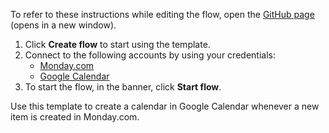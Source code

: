 To refer to these instructions while editing the flow, open the [GitHub page](https://github.com/ot4i/app-connect-templates/tree/master/resources/markdown/Create%20a%20calendar%20in%20Google%20Calendar%20when%20a%20new%20item%20is%20created%20in%20Mondaydotcom_instructions.md) (opens in a new window).

1. Click **Create flow** to start using the template.
2. Connect to the following accounts by using your credentials:
   - [Monday.com](https://www.ibm.com/docs/en/app-connect/saas?topic=apps-mondaydotcom) 
   - [Google Calendar](https://www.ibm.com/docs/en/app-connect/saas?topic=apps-googlecalendar)
3. To start the flow, in the banner, click **Start flow**.

Use this template to create a calendar in Google Calendar whenever a new item is created in Monday.com.




